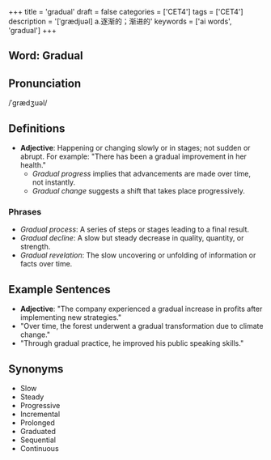 +++
title = 'gradual'
draft = false
categories = ['CET4']
tags = ['CET4']
description = '[ˈgrædjuəl] a.逐渐的；渐进的'
keywords = ['ai words', 'gradual']
+++

## Word: Gradual

## Pronunciation
/ˈɡrædʒuəl/

## Definitions
- **Adjective**: Happening or changing slowly or in stages; not sudden or abrupt. For example: "There has been a gradual improvement in her health."
  - _Gradual progress_ implies that advancements are made over time, not instantly.
  - _Gradual change_ suggests a shift that takes place progressively.

### Phrases
- _Gradual process_: A series of steps or stages leading to a final result.
- _Gradual decline_: A slow but steady decrease in quality, quantity, or strength.
- _Gradual revelation_: The slow uncovering or unfolding of information or facts over time.

## Example Sentences
- **Adjective**: "The company experienced a gradual increase in profits after implementing new strategies."
- "Over time, the forest underwent a gradual transformation due to climate change."
- "Through gradual practice, he improved his public speaking skills."

## Synonyms
- Slow
- Steady
- Progressive
- Incremental
- Prolonged
- Graduated
- Sequential
- Continuous
